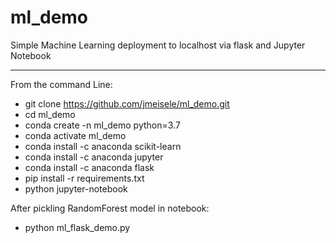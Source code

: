 # ml_demo
Simple Machine Learning deployment to localhost via flask and Jupyter Notebook

--------------------------------------
From the command Line:
- git clone https://github.com/jmeisele/ml_demo.git
- cd ml_demo
- conda create -n ml_demo python=3.7
- conda activate ml_demo
- conda install -c anaconda scikit-learn
- conda install -c anaconda jupyter
- conda install -c anaconda flask
- pip install -r requirements.txt
- python jupyter-notebook

After pickling RandomForest model in notebook:
- python ml_flask_demo.py
